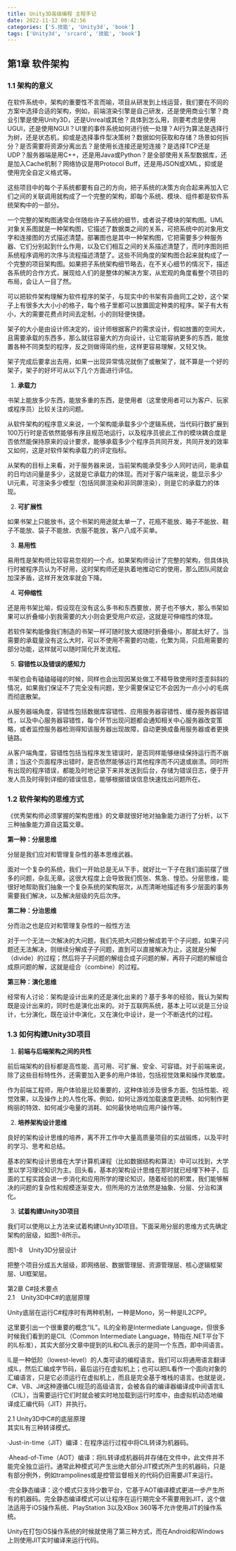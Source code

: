 ```yaml
---
title: Unity3D高级编程 主程手记
date: 2022-11-12 00:42:56
categories: ['5.技能', 'Unity3d', 'book']
tags: ['Unity3d', 'srcard', '技能', 'book']
---
```

  
  
## 第1章 软件架构

  
  
### 1.1 架构的意义  

在软件系统中，架构的重要性不言而喻，项目从研发到上线运营，我们要在不同的方案中选择合适的架构，例如，前端渲染引擎是自己研发，还是使用商业引擎？商业引擎是使用Unity3D，还是Unreal或其他？具体到怎么用，则要考虑是使用UGUI，还是使用NGUI？UI里的事件系统如何进行统一处理？AI行为算法是选择行为树，还是状态机，抑或是选择事件型决策树？数据如何获取和存储？场景如何拆分？是否需要将资源分离出去？是使用长连接还是短连接？是选择TCP还是UDP？服务器端是用C++，还是用Java或Python？是全部使用关系型数据库，还是加入Cache机制？网络协议是用Protocol Buff，还是用JSON或XML，抑或是使用完全自定义格式等。  
  
这些项目中的每个子系统都要有自己的方向，把子系统的决策方向合起来再加入它们之间的关联调用就构成了一个完整的架构，即每个系统、模块、组件都是软件系统架构中的一部分。  
  
一个完整的架构图通常会伴随些许子系统的细节，或者说子模块的架构图。UML对象关系图就是一种架构图，它描述了数据类之间的关系，可把系统中的对象用文字和连接图的方式描述清楚。部署图也是其中一种架构图，它把需要多少种服务器、它们分别起到什么作用，以及它们相互之间的关系描述清楚了，而时序图则把系统程序调用的次序与流程描述清楚了。这些不同角度的架构图合起来就构成了一个完整的项目架构图。如果把子系统架构细节略去，在不关心细节的情况下，描述各系统的合作方式，展现给人们的是整体的解决方案，从宏观的角度看整个项目的布局，会让人一目了然。  
  
可以把软件架构理解为软件程序的架子，与现实中的书架有异曲同工之妙，这个架子上有很多大大小小的格子，每个格子里都可以放置固定种类的程序。架子有大有小，大的需要花费点时间去定制，小的则轻便快捷。  
  
架子的大小是由设计师决定的，设计师根据客户的需求设计，假如放置的空间大，且需要承载的东西多，那么就往容量大的方向设计，让它能容纳更多的东西，能放置各种不同类型的程序，反之则做得简约些，这样更容易理解，又轻又快。  
  
架子完成后要拿出去用，如果一出现异常情况就倒了或散架了，就不算是一个好的架子，架子的好坏可从以下几个方面进行评估。  
  
1. **承载力**  
  
书架上能放多少东西，能放多重的东西，是使用者（这里使用者可以为客户、玩家或程序员）比较关注的问题。  
  
从软件架构的程序意义来说，一个架构能承载多少个逻辑系统，当代码行数扩展到100万行时是否依然能够有序且规范地运行，以及程序员彼此工作的模块耦合度是否依然能保持原来的设计要求，能够承载多少个程序员共同开发，共同开发的效率又如何，这是对软件架构承载力的评定指标。  
  
从架构的目标上来看，对于服务器来说，当前架构能承受多少人同时访问，能承载的日均访问量是多少，这就是它承载力的体现。而对于客户端来说，能显示多少UI元素，可渲染多少模型（包括同屏渲染和非同屏渲染），则是它的承载力的体现。  
  
2. **可扩展性**  
  
如果书架上只能放书，这个书架的用途就太单一了，花瓶不能放、箱子不能放、鞋子不能放、袋子不能放、衣服不能放，客户八成不买单。  
  
3. **易用性**  
  
易用性是架构师比较容易忽视的一个点。如果架构师设计了完整的架构，但具体执行时被程序员认为不好用，这时架构师还是执着地推动它的使用，那么团队间就会加深矛盾，这样开发效率就会下降。  
  
4. **可伸缩性**  
  
还是用书架比喻，假设现在没有这么多书和东西要放，房子也不够大，那么书架如果可以折叠缩小到我需要的大小则会更受用户欢迎，这就是可伸缩性的体现。  
  
若软件架构能像我们制造的书架一样可随时放大或随时折叠缩小，那就太好了。当需要的承载量没有这么大时，可以不使用不需要的功能，化繁为简，只启用需要的部分功能，这样就可以随时简化开发流程。  
  
5. **容错性以及错误的感知力**  
  
书架也会有磕磕碰碰的时候，同样也会出现因某处做工不精导致使用时歪歪斜斜的情况，如果我们保证不了完全没有问题，至少需要保证它不会因为一点小小的毛病而彻底散架。  
  
从服务器端角度，容错性包括数据库容错性、应用服务器容错性、缓存服务器容错性，以及中心服务器容错性，每个环节出现问题都会通知相关中心服务器改变策略，或者监控服务器检测得知该服务器出现故障，自动更换成备用服务器或者更换链路。  
  
从客户端角度，容错性包括当程序发生错误时，是否同样能够继续保持运行而不崩溃；当这个页面程序出错时，是否依然能够运行其他程序而不闪退或崩溃。同时所有出现的程序错误，都能及时地记录下来并发送到后台，存储为错误日志，便于开发人员及时得到详细的错误信息，能够根据错误信息快速找出问题所在。  
  
    
  
### 1.2 软件架构的思维方式  

《优秀架构师必须掌握的架构思维》的文章就很好地对抽象能力进行了分析，以下三种抽象能力源自这篇文章。

**第一种：分层思维**  
  
分层是我们应对和管理复杂性的基本思维武器。  
  
面对一个复杂的系统，我们一开始总是无从下手，就好比一下子在我们面前摆了很多的问题，杂乱无章。这很大程度上会导致我们慌张、焦急、惶恐。分层思维，能很好地帮助我们抽象一个复杂系统的架构层次，从而清晰地描述有多少层面的事务需要我们解决，以及解决层级的先后次序。  
  
**第二种：分治思维**  
  
分而治之也是应对和管理复杂性的一般性方法  
  
对于一个无法一次解决的大问题，我们先把大问题分解成若干个子问题，如果子问题还无法解决，则继续分解成子子问题，直到可以直接解决为止，这就是分解（divide）的过程；然后将子子问题的解组合成子问题的解，再将子问题的解组合成原问题的解，这就是组合（combine）的过程。  
  
**第三种：演化思维**  
  
经常有人讨论：架构是设计出来的还是演化出来的？基于多年的经验，我认为架构既是设计出来的，同时也是演化出来的。对于互联网系统，基本上可以说是三分设计，七分演化，既在设计中演化，又在演化中设计，是一个不断迭代的过程。  
    
  
### 1.3 如何构建Unity3D项目  

1. **前端与后端架构之间的共性**  
  
前后端架构的目标都是高性能、高可用、可扩展、安全、可容错。对于前端来说，除了这些目标特性外，还需要加入更多的用户体验，包括视觉效果和操作灵敏度。  
  
作为前端工程师，用户体验是比较重要的，这种体验涉及很多方面，包括性能、视觉效果，以及操作上的人性化等。例如，如何让游戏加载速度更流畅、如何制作更绚丽的特效、如何减少电量的消耗、如何最快地响应用户操作等。  
  
2. **培养架构设计思维**  
  
良好的架构设计思维的培养，离不开工作中大量高质量项目的实战锻炼，以及平时的学习、思考和总结。  
  
基本的架构设计思维在大学计算机课程（比如数据结构和算法）中可以找到，大学里以学习理论知识为主。回头看，基本的架构设计思维在那时就已经埋下种子，后面的工程实践会进一步消化和应用所学的理论知识，随着经验的积累，我们能够解决的问题的复杂性和规模逐渐变大，但所用的方法依然是抽象、分层、分治和演化。  
  
3. **试着构建Unity3D项目**  
  
我们可以使用以上方法来试着构建Unity3D项目。下面采用分层的思维方式先确定架构的层级，如图1-8所示。  
  
图1-8　Unity3D分层设计  
  
把整个项目分成五大层级，即网络层、数据管理层、资源管理层、核心逻辑框架层、UI框架层。  
  
  
第2章 C#技术要点  
2.1　Unity3D中C#的底层原理  
  
Unity底层在运行C#程序时有两种机制，一种是Mono，另一种是IL2CPP。  
  
这里要引出一个很重要的概念“IL”。IL的全称是Intermediate Language，但很多时候我们看到的是CIL（Common Intermediate Language，特指在.NET平台下的IL标准），其实大部分文章中提到的IL和CIL表示的是同一个东西，即中间语言。  
  
IL是一种低阶（lowest-level）的人类可读的编程语言。我们可以将通用语言翻译成IL，然后汇编成字节码，最后运行在虚拟机上；也可以把IL看作一个面向对象的汇编语言，只是它必须运行在虚拟机上，而且是完全基于堆栈的语言。也就是说，C#、VB、J#这种遵循CLI规范的高级语言，会被各自的编译器编译成中间语言IL（CIL），当需要运行它们时就会被实时地加载到运行时库中，由虚拟机动态地编译成汇编代码（JIT）并执行。  
  
  
2.1 Unity3D中C#的底层原理  
其实IL有三种转译模式。  
  
·Just-in-time（JIT）编译：在程序运行过程中将CIL转译为机器码。  
  
·Ahead-of-Time（AOT）编译：将IL转译成机器码并存储在文件中，此文件并不能完全独立运行。通常此种模式可产生出绝大部分JIT模式所产生的机器码，只是有部分例外，例如trampolines或是控管监督相关的代码仍旧需要JIT来运行。  
  
·完全静态编译：这个模式只支持少数平台，它基于AOT编译模式更进一步产生所有的机器码。完全静态编译模式可以让程序在运行期完全不需要用到JIT，这个做法适用于iOS操作系统、PlayStation 3以及XBox 360等不允许使用JIT的操作系统。  
  
Unity在打包iOS操作系统的时候就使用了第三种方式，而在Android和Windows上则使用JIT实时编译来运行代码。  
  
